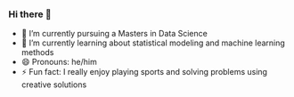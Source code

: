 ### Hi there 👋

<!--
**acooney613/acooney613** is a ✨ _special_ ✨ repository because its `README.md` (this file) appears on your GitHub profile.

Here are some ideas to get you started:

- 🔭 I’m currently working on finishing my bachelors degree in statistics
- 🌱 I’m currently learning about data science processes and algorithms in python
- 😄 Pronouns: he/him
- ⚡ Fun fact: I really enjoy playing and watching most sports
-->
- 🔭 I’m currently pursuing a Masters in Data Science 
- 🌱 I’m currently learning about statistical modeling and machine learning methods
- 😄 Pronouns: he/him
- ⚡ Fun fact: I really enjoy playing sports and solving problems using creative solutions
